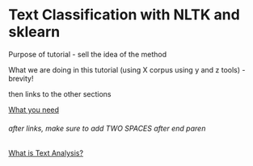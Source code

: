 # Text Classification with NLTK and sklearn

Purpose of tutorial - sell the idea of the method

What we are doing in this tutorial (using X corpus using y and z tools) - brevity!

then links to the other sections

[What you need](need.md)  

###### after links, make sure to add TWO SPACES after end paren

[What is Text Analysis?](analysis.md)  


